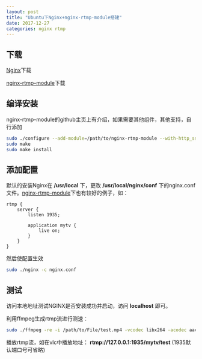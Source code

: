 ```yaml
---
layout: post
title: "Ubuntu下Nginx+nginx-rtmp-module搭建"
date: 2017-12-27
categories: nginx rtmp
---
```


## 下载
[Nginx](http://nginx.org/en/download.html)下载

[nginx-rtmp-module](https://github.com/arut/nginx-rtmp-module)下载

## 编译安装
nginx-rtmp-module的github主页上有介绍，如果需要其他组件，其他支持，自行添加

```bash
sudo ./configure --add-module=/path/to/nginx-rtmp-module --with-http_ssl_module
sudo make
sudo make install
```

## 添加配置
默认的安装Nginx在 **/usr/local** 下，更改 **/usr/local/nginx/conf** 下的nginx.conf文件。[nginx-rtmp-module](https://github.com/arut/nginx-rtmp-module)下也有较好的例子，如：

```Nginx
rtmp {
    server {
        listen 1935;

        application mytv {
            live on;
        }
    }
}
```

然后使配置生效

```bash
sudo ./nginx -c nginx.conf
```

## 测试
访问本地地址测试NGINX是否安装成功并启动，访问 **localhost** 即可。

利用ffmpeg生成rtmp流进行测速：

```bash
sudo ./ffmpeg -re -i /path/to/File/test.mp4 -vcodec libx264 -acodec aac -f flv rtmp://127.0.0.1:1935/mytv/test
```

播放rtmp流，如在vlc中播放地址： **rtmp://127.0.0.1:1935/mytv/test** (1935默认端口号可省略)